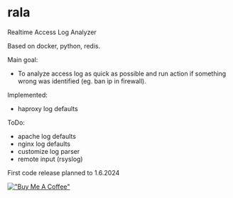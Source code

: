# rala
Realtime Access Log Analyzer

Based on docker, python, redis.

Main goal:
 * To analyze access log as quick as possible and run action if something wrong was identified (eg. ban ip in firewall).

Implemented:
 * haproxy log defaults
   
ToDo:
 * apache log defaults
 * nginx log defaults
 * customize log parser
 * remote input (rsyslog)

 
First code release planned to 1.6.2024


[!["Buy Me A Coffee"](https://www.buymeacoffee.com/assets/img/custom_images/orange_img.png)](https://www.buymeacoffee.com/miloszarsky)

